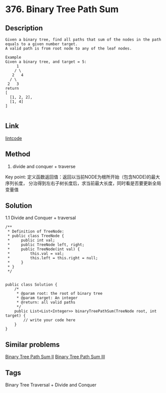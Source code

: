 # 376. Binary Tree Path Sum

## Description
~~~
Given a binary tree, find all paths that sum of the nodes in the path equals to a given number target.
A valid path is from root node to any of the leaf nodes.

Example
Given a binary tree, and target = 5:
     1
    / \
   2   4
  / \
 2   3
return
[
  [1, 2, 2],
  [1, 4]
]


~~~

## Link
[lintcode](https://www.lintcode.com/problem/binary-tree-path-sum)

## Method
1. divide and conquer + traverse

Key point: 定义函数返回值：返回以当前NODE为根所开始（包含NODE)的最大序列长度， 分治得到左右子树长度后，求当前最大长度，同时看是否要更新全局变量值

## Solution
1.1 Divide and Conquer + traversal
~~~
/**
 * Definition of TreeNode:
 * public class TreeNode {
 *     public int val;
 *     public TreeNode left, right;
 *     public TreeNode(int val) {
 *         this.val = val;
 *         this.left = this.right = null;
 *     }
 * }
 */


public class Solution {
    /*
     * @param root: the root of binary tree
     * @param target: An integer
     * @return: all valid paths
     */
    public List<List<Integer>> binaryTreePathSum(TreeNode root, int target) {
        // write your code here
    }
}
~~~

## Similar problems
[Binary Tree Path Sum II](https://www.lintcode.com/problem/binary-tree-path-sum-ii)
[Binary Tree Path Sum III](https://www.lintcode.com/problem/binary-tree-path-sum-iii)


## Tags
Binary Tree Traversal + Divide and Conquer

